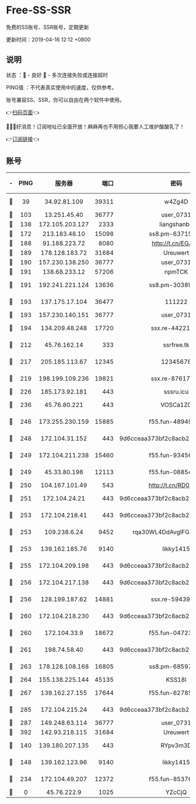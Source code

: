 # Free-SS-SSR

免费的SS账号、SSR账号，定期更新

更新时间：2019-04-16 12:12 +0800

## 说明

状态     ：🙂 - 良好 🙁 - 多次连接失败或连接超时

PING值   ：不代表真实使用中的速度，仅供参考。

账号兼容SS、SSR，你可以自由在两个软件中使用。

👉[扫码页面](https://liesauer.github.io/Free-SS-SSR/)👈

🎉🎉🎉好消息！订阅地址已全面开放！麻麻再也不用担心我要人工维护酸酸乳了！

👉[订阅链接](https://www.liesauer.net/yogurt/subscribe?ACCESS_TOKEN=DAYxR3mMaZAsaqUb)👈

## 账号

|-|PING|服务器|端口|密码|加密方式|区域|
|:----:|:----:|:-----:|-----:|:----:|:----:|:----:|
|🙂|39|34.92.81.109|39311|w4Zg4D|chacha20-ietf|US|
|🙂|103|13.251.45.40|36777|user_0731|chacha20|SG|
|🙂|138|172.105.203.127|2333|liangshanbo|chacha20|JP|
|🙂|172|213.183.48.10|15098|ss8.pm-63715751|rc4-md5|RU|
|🙂|188|91.188.223.72|8080|http://t.cn/EGJIyrl|rc4-md5|RU|
|🙂|189|178.128.183.72|31684|Ureuwert|chacha20|US|
|🙂|190|157.230.138.250|36777|user_0731|chacha20|US|
|🙂|191|138.68.233.12|57206|npmTCK|rc4-md5|US|
|🙂|191|192.241.221.124|13636|ss8.pm-30389881|aes-256-cfb|US|
|🙂|193|137.175.17.104|36477|111222|aes-256-cfb|US|
|🙂|193|157.230.140.151|36777|user_0731|chacha20|US|
|🙂|194|134.209.48.248|17720|ssx.re-44221085|aes-256-cfb|US|
|🙂|212|45.76.162.14|333|ssrfree.tk|aes-256-cfb|SG|
|🙂|217|205.185.113.67|12345|12345678|aes-256-cfb|US|
|🙂|219|198.199.109.236|19821|ssx.re-87617585|aes-256-cfb|US|
|🙂|226|185.173.92.181|443|sssru.icu|rc4-md5|RU|
|🙂|236|45.76.80.221|443|VOSCa1ZG|aes-256-cfb|DE|
|🙂|246|173.255.230.159|15885|f55.fun-48949694|aes-256-cfb|US|
|🙂|248|172.104.31.152|443|9d6cceaa373bf2c8acb22e60b6a58be6|aes-256-cfb|US|
|🙂|249|172.104.211.238|15460|f55.fun-93456939|aes-256-cfb|US|
|🙂|249|45.33.80.198|12113|f55.fun-08854609|aes-256-cfb|US|
|🙂|250|104.167.101.49|543|http://t.cn/RD0D7sx|rc4-md5|CA|
|🙂|251|172.104.24.21|443|9d6cceaa373bf2c8acb22e60b6a58be6|aes-256-cfb|US|
|🙂|253|172.104.218.41|443|9d6cceaa373bf2c8acb22e60b6a58be6|aes-256-cfb|US|
|🙂|253|109.238.6.24|9452|rqa30WL4DdAvgIFG6Fs3znzTa|aes-256-cfb|FR|
|🙂|253|139.162.185.76|9140|likky1415|aes-256-cfb|DE|
|🙂|255|172.104.209.198|443|9d6cceaa373bf2c8acb22e60b6a58be6|aes-256-cfb|US|
|🙂|256|172.104.217.138|443|9d6cceaa373bf2c8acb22e60b6a58be6|aes-256-cfb|US|
|🙂|256|128.199.187.62|14881|ssx.re-59439256|aes-256-cfb|SG|
|🙂|260|172.104.218.230|443|9d6cceaa373bf2c8acb22e60b6a58be6|aes-256-cfb|US|
|🙂|260|172.104.33.9|18672|f55.fun-04723964|aes-256-cfb|SG|
|🙂|261|198.74.58.40|443|9d6cceaa373bf2c8acb22e60b6a58be6|aes-256-cfb|US|
|🙂|263|178.128.108.168|16805|ss8.pm-68597133|aes-256-cfb|SG|
|🙂|264|155.138.225.144|45135|KSS18l|rc4-md5|US|
|🙂|267|139.162.27.155|17644|f55.fun-62785557|aes-256-cfb|SG|
|🙂|285|172.104.215.24|443|9d6cceaa373bf2c8acb22e60b6a58be6|aes-256-cfb|US|
|🙂|287|149.248.63.114|36777|user_0731|chacha20|CA|
|🙂|392|142.93.218.115|31684|Ureuwert|chacha20|IN|
|🙂|140|139.180.207.135|443|RYpv3m3D|aes-256-cfb|JP|
|🙂|148|139.162.123.96|9140|likky1415|aes-256-cfb|JP|
|🙂|234|172.104.49.207|12372|f55.fun-85376024|aes-256-cfb|SG|
|🙁|0|45.76.222.9|1025|YZcCjQ|rc4-md5|JP|
